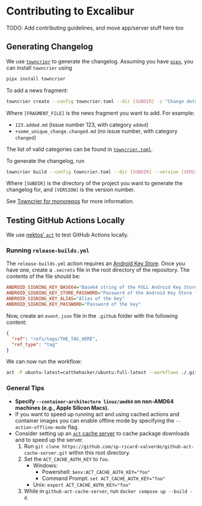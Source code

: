 # Contributing to Excalibur

TODO: Add contributing guidelines, and move app/server stuff here too

## Generating Changelog

We use [`towncrier`](https://github.com/twisted/towncrier) to generate the changelog. Assuming you have [`pipx`](https://pipx.pypa.io/stable/), you can install `towncrier` using

```bash
pipx install towncrier
```

To add a news fragment:

```bash
towncrier create --config towncrier.toml --dir [SUBDIR] -c "Change details go here" [FRAGMENT_FILE]
```

Where `[FRAGMENT_FILE]` is the news fragment you want to add. For example:

- `123.added.md` (issue number 123, with category `added`)
- `+some_unique_change.changed.md` (no issue number, with category `changed`)

The list of valid categories can be found in [`towncrier.toml`](./towncrier.toml).

To generate the changelog, run

```bash
towncrier build --config towncrier.toml --dir [SUBDIR] --version [VERSION]
```

Where `[SUBDIR]` is the directory of the project you want to generate the changelog for, and `[VERSION]` is the version number.

See [Towncrier for monorepos](https://towncrier.readthedocs.io/en/stable/monorepo.html) for more information.

## Testing GitHub Actions Locally

We use [nektos' `act`](https://github.com/nektar/act) to test GitHub Actions locally.

### Running `release-builds.yml`

The `release-builds.yml` action requires an [Android Key Store](https://developer.android.com/studio/publish/app-signing#generate-key). Once you have one, create a `.secrets` file in the root directory of the repository. The contents of the file should be:

```ini
ANDROID_SIGNING_KEY_BASE64="Base64 string of the FULL Android Key Store file's contents"
ANDROID_SIGNING_KEY_STORE_PASSWORD="Password of the Android Key Store file"
ANDROID_SIGNING_KEY_ALIAS="Alias of the key"
ANDROID_SIGNING_KEY_PASSWORD="Password of the key"
```

Now, create an `event.json` file in the `.github` folder with the following content:

```json
{
  "ref": "refs/tags/THE_TAG_HERE",
  "ref_type": "tag"
}
```

We can now run the workflow:

```bash
act -P ubuntu-latest=catthehacker/ubuntu:full-latest --workflows ./.github/workflows/release-builds.yml --secret-file ./.secrets --artifact-server-path ./dist
```

### General Tips

- **Specify `--container-architecture linux/amd64` on non-AMD64 machines (e.g., Apple Silicon Macs).**
- If you want to speed up running act and using cached actions and container images you can enable offline mode by specifying the `--action-offline-mode` flag.
- Consider setting up an [`act` cache server](https://github.com/sp-ricard-valverde/github-act-cache-server/tree/main) to cache package downloads and to speed up the server.
  1. Run `git clone https://github.com/sp-ricard-valverde/github-act-cache-server.git` within this root directory.
  2. Set the `ACT_CACHE_AUTH_KEY` to `foo`.
     - Windows:
       - Powershell: `$env:ACT_CACHE_AUTH_KEY="foo"`
       - Command Prompt: `set ACT_CACHE_AUTH_KEY="foo"`
     - Unix: `export ACT_CACHE_AUTH_KEY="foo"`
  3. While in `github-act-cache-server`, run `docker compose up --build -d`.
